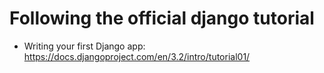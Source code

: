 # Following the official django tutorial

 - Writing your first Django app: https://docs.djangoproject.com/en/3.2/intro/tutorial01/
